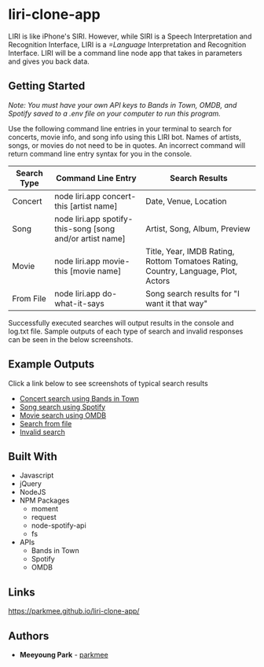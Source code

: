 # liri-clone-app
LIRI is like iPhone's SIRI. However, while SIRI is a Speech Interpretation and Recognition Interface, LIRI is a _=Language_ Interpretation and Recognition Interface. LIRI will be a command line node app that takes in parameters and gives you back data.

## Getting Started
*Note: You must have your own API keys to Bands in Town, OMDB, and Spotify saved to a .env file on your computer to run this program.*

Use the following command line entries in your terminal to search for concerts, movie info, and song info using this LIRI bot. Names of artists, songs, or movies do not need to be in quotes. An incorrect command will return command line entry syntax for you in the console.

Search Type | Command Line Entry | Search Results
----------- | ------------------ | --------------
Concert | node liri.app concert-this [artist name] | Date, Venue, Location
Song | node liri.app spotify-this-song [song and/or artist name] | Artist, Song, Album, Preview
Movie | node liri.app movie-this [movie name] | Title, Year, IMDB Rating, Rottom Tomatoes Rating, Country, Language, Plot, Actors
From File | node liri.app do-what-it-says | Song search results for "I want it that way"

Successfully executed searches will output results in the console and log.txt file. Sample outputs of each type of search and invalid responses can be seen in the below screenshots.

## Example Outputs
Click a link below to see screenshots of typical search results

* [Concert search using Bands in Town](/images/bands-in-town-search.png)
* [Song search using Spotify](/images/spotify-search.png)
* [Movie search using OMDB](/images/omdb-search.png)
* [Search from file](/images/search-from/file.png)
* [Invalid search](/images/invalid-command.png)

## Built With

* Javascript
* jQuery
* NodeJS
* NPM Packages
    * moment
    * request
    * node-spotify-api
    * fs
* APIs
    * Bands in Town
    * Spotify
    * OMDB

## Links

https://parkmee.github.io/liri-clone-app/

## Authors

* **Meeyoung Park** - [parkmee](https://github.com/parkmee)